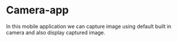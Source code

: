 # Camera-app
In this mobile application we can capture image using default built in camera and also display captured image.
